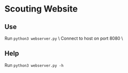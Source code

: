 # Scouting Website
## Use
Run `python3 webserver.py` \ 
Connect to host on port 8080 \
## Help
Run `python3 webserver.py -h`

